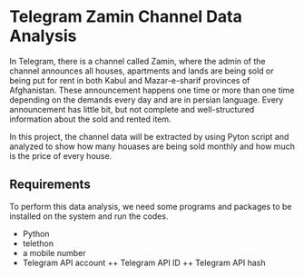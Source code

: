 # Telegram Zamin Channel Data Analysis

In Telegram, there is a channel called Zamin, where the admin of the channel announces all houses, apartments and lands are being sold or being put for rent in both Kabul and Mazar-e-sharif provinces of Afghanistan. These announcement happens one time or more than one time depending on the demands every day and are in persian language. Every announcement has little bit, but not complete and well-structured information about the sold and rented item.

In this project, the channel data will be extracted by using Pyton script and analyzed to show how many houases are being sold monthly and how much is the price of every house.

## Requirements

To perform this data analysis, we need some programs and packages to be installed on the system and run the codes.
+ Python
+ telethon
+ a mobile number
+ Telegram API account
++ Telegram API ID
++ Telegram API hash



